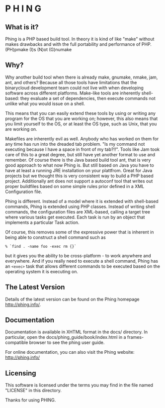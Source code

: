 P     H     I     N     G
=========================


What is it?
-----------

  Phing is a PHP based build tool. In theory it is kind of like "make"
  without makes drawbacks and with the full portability and performance
  of PHP. (PH)pmake (I)s (N)ot (G)numake

Why?
----

  Why another build tool when there is already make, gnumake, nmake, jam, ant,
  and others? Because all those tools have limitations that the binarycloud
  development team could not live with when developing software across
  different platforms. Make-like tools are inherently shell-based: they
  evaluate a set of dependencies, then execute commands not unlike what you
  would issue on a shell.

  This means that you can easily extend these tools by using or writing any
  program for the OS that you are working on; however, this also means that
  you limit yourself to the OS, or at least the OS type, such as Unix, that
  you are working on.

  Makefiles are inherently evil as well. Anybody who has worked on them for
  any time has run into the dreaded tab problem. "Is my command not executing
  because I have a space in front of my tab?!!". Tools like Jam took care of
  this to a great degree, but still have yet another format to use and
  remember. Of course there is the Java based build tool ant, that is very
  good approach to what now Phing is. But still based on Java you have to have
  at least a running JRE installation on your plattfrom.
  Great for Java projects but we thought this is very consistent way to build
  a PHP based project. Additionally ant does not support a autoconf tool that
  writes out proper buildfiles based on some simple rules prior defined in a
  XML Configuration file.

  Phing is different. Instead of a model where it is extended with shell-based
  commands, Phing is extended using PHP classes. Instead of writing shell
  commands, the configuration files are XML-based, calling a target tree where
  various tasks get executed. Each task is run by an object that implements
  a particular Task action.

  Of course, this removes some of the expressive power that is inherent in
  being able to construct a shell command such as

    % `find . -name foo -exec rm {}`

  but it gives you the ability to be cross-platform - to work anywhere and
  everywhere. And if you really need to execute a shell command, Phing has an `<exec>`
  task that allows different commands to be executed based on the operating
  system it is executing on.

The Latest Version
------------------

  Details of the latest version can be found on the Phing homepage
  <http://phing.info/>.

Documentation
-------------

  Documentation is available in XHTML format in the docs/ directory. In particular,
  open the docs/phing_guide/book/index.html in a frames-compatible browser to see the
  phing user guide.

  For online documentation, you can also visit the Phing website: http://phing.info/

Licensing
---------

  This software is licensed under the terms you may find in the file
  named "LICENSE" in this directory.

  Thanks for using PHING.

